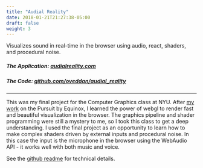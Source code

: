 ```yaml
---
title: "Audial Reality"
date: 2018-01-21T21:27:38-05:00
draft: false
weight: 3
---
```


Visualizes sound in real-time in the browser using audio, react, shaders, and procedural noise.
<!--more-->

##### The Application: [audialreality.com](https://audialreality.com/)
##### The Code: [github.com/oveddan/audial_reality](https://github.com/oveddan/audial_reality)

---

This was my final project for the Computer Graphics class at NYU.  After [my work](pursuit-by-equinox/) on the Pursuit by Equinox,
I learned the power of webgl to render fast and beautiful visualization in the browser. The graphics pipeline and shader programming were 
still a mystery to me, so I took this class to get a deep understanding.  I used the final project as an opportunity to learn how to make
complex shaders driven by external inputs and procedural noise.  In this case the input is the microphone in the browser using the WebAudio API - it works well with
both music and voice.

See the [github readme](https://github.com/oveddan/audial_reality/blob/master/README.md) for technical details.
